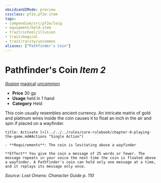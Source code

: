```yaml
---
obsidianUIMode: preview
cssclass: pf2e,pf2e-item
tags:
- compendium/src/pf2e/locg
- equipment/held-item
- trait/school/illusion
- trait/magical
- trait/rarity/uncommon
aliases: ["Pathfinder's Coin"]
---
```

# Pathfinder's Coin *Item 2*  
[illusion](illusion.md)  [magical](magical.md)  [uncommon](uncommon.md)  

- **Price** 30 gp
- **Usage** held in 1 hand
- **Category** Held

This coin usually resembles ancient currency. An intricate matrix of gold and platinum wires inside the coin causes it to float an inch in the air and spin if placed on a wayfinder.

```ad-embed-ability
title: Activate [>](../../../rules/core-rulebook/chapter-9-playing-the-game.md#Actions "Single Action")

- **Requirements**: The coin is levitating above a wayfinder

**Effect** You give the coin a message of 25 words or fewer. The message repeats in your voice the next time the coin is floated above a wayfinder. A Pathfinder's coin can hold only one message at a time, and it replays its message only once.
```

*Source: Lost Omens: Character Guide p. 110*
